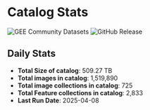 # Catalog Stats

![GEE Community Datasets](https://img.shields.io/endpoint?url=https://gist.githubusercontent.com/samapriya/34bc0c1280d475d3a69e3b60a706226e/raw/community.json)
![GitHub Release](https://img.shields.io/github/v/release/samapriya/awesome-gee-community-datasets)

## Daily Stats

<!-- START_MARKER -->
* **Total Size of catalog**: 509.27 TB
* **Total images in catalog**: 1,519,890
* **Total image collections in catalog**: 725
* **Total Feature collections in catalog**: 2,833
* **Last Run Date**: 2025-04-08
<!-- END_MARKER -->
